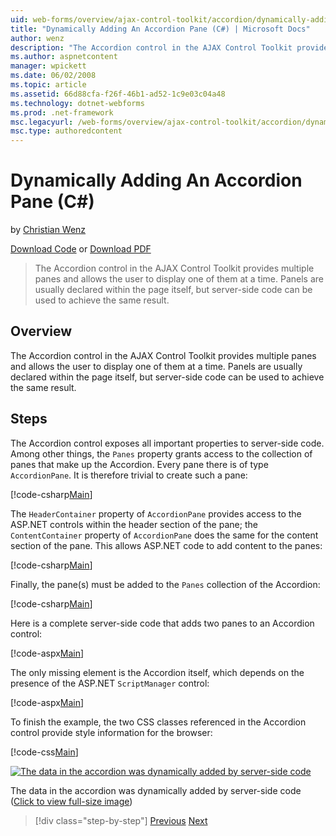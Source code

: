 ```yaml
---
uid: web-forms/overview/ajax-control-toolkit/accordion/dynamically-adding-an-accordion-pane-cs
title: "Dynamically Adding An Accordion Pane (C#) | Microsoft Docs"
author: wenz
description: "The Accordion control in the AJAX Control Toolkit provides multiple panes and allows the user to display one of them at a time. Panels are usually declared w..."
ms.author: aspnetcontent
manager: wpickett
ms.date: 06/02/2008
ms.topic: article
ms.assetid: 66d88cfa-f26f-46b1-ad52-1c9e03c04a48
ms.technology: dotnet-webforms
ms.prod: .net-framework
msc.legacyurl: /web-forms/overview/ajax-control-toolkit/accordion/dynamically-adding-an-accordion-pane-cs
msc.type: authoredcontent
---
```

Dynamically Adding An Accordion Pane (C#)
====================
by [Christian Wenz](https://github.com/wenz)

[Download Code](http://download.microsoft.com/download/5/6/d/56d50cef-2011-4c8f-9891-7edc6dc57df9/Accordion2.cs.zip) or [Download PDF](http://download.microsoft.com/download/6/7/1/6718d452-ff89-4d3f-a90e-c74ec2d636a3/accordion2CS.pdf)

> The Accordion control in the AJAX Control Toolkit provides multiple panes and allows the user to display one of them at a time. Panels are usually declared within the page itself, but server-side code can be used to achieve the same result.


## Overview

The Accordion control in the AJAX Control Toolkit provides multiple panes and allows the user to display one of them at a time. Panels are usually declared within the page itself, but server-side code can be used to achieve the same result.

## Steps

The Accordion control exposes all important properties to server-side code. Among other things, the `Panes` property grants access to the collection of panes that make up the Accordion. Every pane there is of type `AccordionPane`. It is therefore trivial to create such a pane:

[!code-csharp[Main](dynamically-adding-an-accordion-pane-cs/samples/sample1.cs)]

The `HeaderContainer` property of `AccordionPane` provides access to the ASP.NET controls within the header section of the pane; the `ContentContainer` property of `AccordionPane` does the same for the content section of the pane. This allows ASP.NET code to add content to the panes:

[!code-csharp[Main](dynamically-adding-an-accordion-pane-cs/samples/sample2.cs)]

Finally, the pane(s) must be added to the `Panes` collection of the Accordion:

[!code-csharp[Main](dynamically-adding-an-accordion-pane-cs/samples/sample3.cs)]

Here is a complete server-side code that adds two panes to an Accordion control:

[!code-aspx[Main](dynamically-adding-an-accordion-pane-cs/samples/sample4.aspx)]

The only missing element is the Accordion itself, which depends on the presence of the ASP.NET `ScriptManager` control:

[!code-aspx[Main](dynamically-adding-an-accordion-pane-cs/samples/sample5.aspx)]

To finish the example, the two CSS classes referenced in the Accordion control provide style information for the browser:

[!code-css[Main](dynamically-adding-an-accordion-pane-cs/samples/sample6.css)]


[![The data in the accordion was dynamically added by server-side code](dynamically-adding-an-accordion-pane-cs/_static/image2.png)](dynamically-adding-an-accordion-pane-cs/_static/image1.png)

The data in the accordion was dynamically added by server-side code ([Click to view full-size image](dynamically-adding-an-accordion-pane-cs/_static/image3.png))

>[!div class="step-by-step"]
[Previous](databinding-to-an-accordion-cs.md)
[Next](databinding-to-an-accordion-vb.md)
